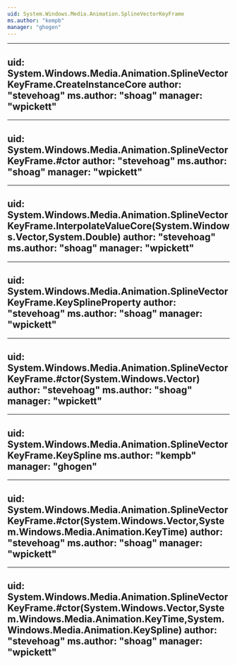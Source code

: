```yaml
---
uid: System.Windows.Media.Animation.SplineVectorKeyFrame
ms.author: "kempb"
manager: "ghogen"
---
```


---
uid: System.Windows.Media.Animation.SplineVectorKeyFrame.CreateInstanceCore
author: "stevehoag"
ms.author: "shoag"
manager: "wpickett"
---

---
uid: System.Windows.Media.Animation.SplineVectorKeyFrame.#ctor
author: "stevehoag"
ms.author: "shoag"
manager: "wpickett"
---

---
uid: System.Windows.Media.Animation.SplineVectorKeyFrame.InterpolateValueCore(System.Windows.Vector,System.Double)
author: "stevehoag"
ms.author: "shoag"
manager: "wpickett"
---

---
uid: System.Windows.Media.Animation.SplineVectorKeyFrame.KeySplineProperty
author: "stevehoag"
ms.author: "shoag"
manager: "wpickett"
---

---
uid: System.Windows.Media.Animation.SplineVectorKeyFrame.#ctor(System.Windows.Vector)
author: "stevehoag"
ms.author: "shoag"
manager: "wpickett"
---

---
uid: System.Windows.Media.Animation.SplineVectorKeyFrame.KeySpline
ms.author: "kempb"
manager: "ghogen"
---

---
uid: System.Windows.Media.Animation.SplineVectorKeyFrame.#ctor(System.Windows.Vector,System.Windows.Media.Animation.KeyTime)
author: "stevehoag"
ms.author: "shoag"
manager: "wpickett"
---

---
uid: System.Windows.Media.Animation.SplineVectorKeyFrame.#ctor(System.Windows.Vector,System.Windows.Media.Animation.KeyTime,System.Windows.Media.Animation.KeySpline)
author: "stevehoag"
ms.author: "shoag"
manager: "wpickett"
---

